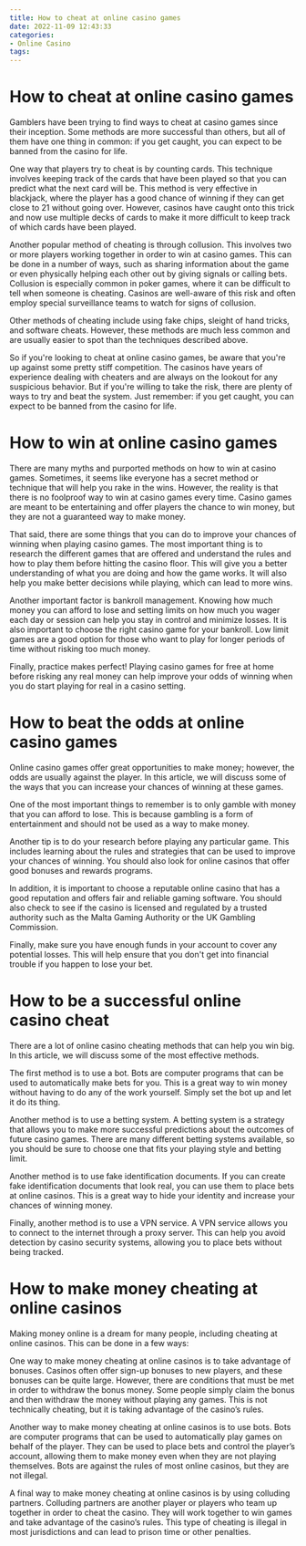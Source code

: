 ```yaml
---
title: How to cheat at online casino games
date: 2022-11-09 12:43:33
categories:
- Online Casino
tags:
---
```



#  How to cheat at online casino games

Gamblers have been trying to find ways to cheat at casino games since their inception. Some methods are more successful than others, but all of them have one thing in common: if you get caught, you can expect to be banned from the casino for life.

One way that players try to cheat is by counting cards. This technique involves keeping track of the cards that have been played so that you can predict what the next card will be. This method is very effective in blackjack, where the player has a good chance of winning if they can get close to 21 without going over. However, casinos have caught onto this trick and now use multiple decks of cards to make it more difficult to keep track of which cards have been played.

Another popular method of cheating is through collusion. This involves two or more players working together in order to win at casino games. This can be done in a number of ways, such as sharing information about the game or even physically helping each other out by giving signals or calling bets. Collusion is especially common in poker games, where it can be difficult to tell when someone is cheating. Casinos are well-aware of this risk and often employ special surveillance teams to watch for signs of collusion.

Other methods of cheating include using fake chips, sleight of hand tricks, and software cheats. However, these methods are much less common and are usually easier to spot than the techniques described above.

So if you're looking to cheat at online casino games, be aware that you're up against some pretty stiff competition. The casinos have years of experience dealing with cheaters and are always on the lookout for any suspicious behavior. But if you're willing to take the risk, there are plenty of ways to try and beat the system. Just remember: if you get caught, you can expect to be banned from the casino for life.

#  How to win at online casino games

There are many myths and purported methods on how to win at casino games. Sometimes, it seems like everyone has a secret method or technique that will help you rake in the wins. However, the reality is that there is no foolproof way to win at casino games every time. Casino games are meant to be entertaining and offer players the chance to win money, but they are not a guaranteed way to make money.

That said, there are some things that you can do to improve your chances of winning when playing casino games. The most important thing is to research the different games that are offered and understand the rules and how to play them before hitting the casino floor. This will give you a better understanding of what you are doing and how the game works. It will also help you make better decisions while playing, which can lead to more wins.

Another important factor is bankroll management. Knowing how much money you can afford to lose and setting limits on how much you wager each day or session can help you stay in control and minimize losses. It is also important to choose the right casino game for your bankroll. Low limit games are a good option for those who want to play for longer periods of time without risking too much money.

Finally, practice makes perfect! Playing casino games for free at home before risking any real money can help improve your odds of winning when you do start playing for real in a casino setting.

#  How to beat the odds at online casino games

Online casino games offer great opportunities to make money; however, the odds are usually against the player. In this article, we will discuss some of the ways that you can increase your chances of winning at these games.

One of the most important things to remember is to only gamble with money that you can afford to lose. This is because gambling is a form of entertainment and should not be used as a way to make money.

Another tip is to do your research before playing any particular game. This includes learning about the rules and strategies that can be used to improve your chances of winning. You should also look for online casinos that offer good bonuses and rewards programs.

In addition, it is important to choose a reputable online casino that has a good reputation and offers fair and reliable gaming software. You should also check to see if the casino is licensed and regulated by a trusted authority such as the Malta Gaming Authority or the UK Gambling Commission.

Finally, make sure you have enough funds in your account to cover any potential losses. This will help ensure that you don't get into financial trouble if you happen to lose your bet.

#  How to be a successful online casino cheat

There are a lot of online casino cheating methods that can help you win big. In this article, we will discuss some of the most effective methods.

The first method is to use a bot. Bots are computer programs that can be used to automatically make bets for you. This is a great way to win money without having to do any of the work yourself. Simply set the bot up and let it do its thing.

Another method is to use a betting system. A betting system is a strategy that allows you to make more successful predictions about the outcomes of future casino games. There are many different betting systems available, so you should be sure to choose one that fits your playing style and betting limit.

Another method is to use fake identification documents. If you can create fake identification documents that look real, you can use them to place bets at online casinos. This is a great way to hide your identity and increase your chances of winning money.

Finally, another method is to use a VPN service. A VPN service allows you to connect to the internet through a proxy server. This can help you avoid detection by casino security systems, allowing you to place bets without being tracked.

#  How to make money cheating at online casinos

Making money online is a dream for many people, including cheating at online casinos. This can be done in a few ways:

One way to make money cheating at online casinos is to take advantage of bonuses. Casinos often offer sign-up bonuses to new players, and these bonuses can be quite large. However, there are conditions that must be met in order to withdraw the bonus money. Some people simply claim the bonus and then withdraw the money without playing any games. This is not technically cheating, but it is taking advantage of the casino’s rules.

Another way to make money cheating at online casinos is to use bots. Bots are computer programs that can be used to automatically play games on behalf of the player. They can be used to place bets and control the player’s account, allowing them to make money even when they are not playing themselves. Bots are against the rules of most online casinos, but they are not illegal.

A final way to make money cheating at online casinos is by using colluding partners. Colluding partners are another player or players who team up together in order to cheat the casino. They will work together to win games and take advantage of the casino’s rules. This type of cheating is illegal in most jurisdictions and can lead to prison time or other penalties.